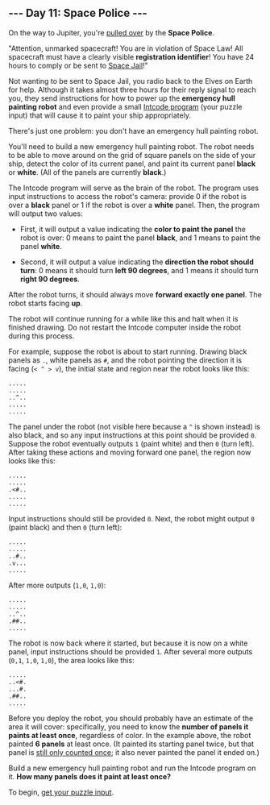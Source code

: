 ## --- Day 11: Space Police ---

On the way to Jupiter, you're
[pulled over](https://www.youtube.com/watch?v=KwY28rpyKDE) by the
**Space Police**.

"Attention, unmarked spacecraft! You are in violation of Space Law! All
spacecraft must have a clearly visible **registration identifier**! You have 24
hours to comply or be sent to
[Space Jail](https://www.youtube.com/watch?v=BVn1oQL9sWg&t=5)!"

Not wanting to be sent to Space Jail, you radio back to the Elves on Earth for
help. Although it takes almost three hours for their reply signal to reach you,
they send instructions for how to power up the **emergency hull painting
robot** and even provide a small [Intcode program](../day09/) (your puzzle
input) that will cause it to paint your ship appropriately.

There's just one problem: you don't have an emergency hull painting robot.

You'll need to build a new emergency hull painting robot. The robot needs to be
able to move around on the grid of square panels on the side of your ship,
detect the color of its current panel, and paint its current panel **black** or
**white**. (All of the panels are currently **black**.)

The Intcode program will serve as the brain of the robot. The program uses
input instructions to access the robot's camera: provide 0 if the robot is over
a **black** panel or 1 if the robot is over a **white** panel. Then, the
program will output two values:

* First, it will output a value indicating the **color to paint the panel** the
  robot is over: 0 means to paint the panel **black**, and 1 means to paint the
  panel **white**.

* Second, it will output a value indicating the **direction the robot should
  turn**: 0 means it should turn **left 90 degrees**, and 1 means it should
  turn **right 90 degrees**.

After the robot turns, it should always move **forward exactly one panel**. The
robot starts facing **up**.

The robot will continue running for a while like this and halt when it is
finished drawing. Do not restart the Intcode computer inside the robot during
this process.

For example, suppose the robot is about to start running. Drawing black panels
as `.`, white panels as `#`, and the robot pointing the direction it is facing
(`< ^ > v`), the initial state and region near the robot looks like this:

    .....
    .....
    ..^..
    .....
    .....

The panel under the robot (not visible here because a `^` is shown instead) is
also black, and so any input instructions at this point should be provided `0`.
Suppose the robot eventually outputs `1` (paint white) and then `0` (turn
left).  After taking these actions and moving forward one panel, the region now
looks like this:

    .....
    .....
    .<#..
    .....
    .....

Input instructions should still be provided `0`. Next, the robot might output
`0` (paint black) and then `0` (turn left):

    .....
    .....
    ..#..
    .v...
    .....

After more outputs (`1,0`, `1,0`):

    .....
    .....
    ..^..
    .##..
    .....

The robot is now back where it started, but because it is now on a white panel,
input instructions should be provided `1`. After several more outputs
(`0,1`, `1,0`, `1,0`), the area looks like this:

    .....
    ..<#.
    ...#.
    .##..
    .....

Before you deploy the robot, you should probably have an estimate of the area
it will cover: specifically, you need to know the **number of panels it paints
at least once**, regardless of color. In the example above, the robot painted
**6 panels** at least once. (It painted its starting panel twice, but that
panel is
[still only counted once](https://www.youtube.com/watch?v=KjsSvjA5TuE); it also
never painted the panel it ended on.)

Build a new emergency hull painting robot and run the Intcode program on it.
**How many panels does it paint at least once?**

To begin, [get your puzzle input](input.txt).
